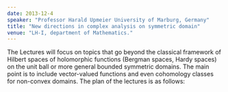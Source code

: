 ```yaml
---
date: 2013-12-4
speaker: "Professor Harald Upmeier University of Marburg, Germany"
title: "New directions in complex analysis on symmetric domain"
venue: "LH-I, department of Mathematics."
---
```

The Lectures will focus on topics that go beyond the classical framework
of   Hilbert spaces of holomorphic functions (Bergman spaces, Hardy
spaces) on the unit ball or more general bounded symmetric domains. The
main point is to include vector-valued functions and even cohomology
classes for non-convex domains. The plan of the lectures is as follows:
